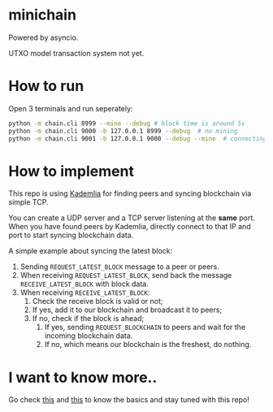 # minichain

Powered by asyncio.

UTXO model transaction system not yet.

# How to run

Open 3 terminals and run seperately:
```bash
python -m chain.cli 8999 --mine --debug # block time is around 5s
python -m chain.cli 9000 -b 127.0.0.1 8999 --debug  # no mining
python -m chain.cli 9001 -b 127.0.0.1 9000 --debug --mine  # connecting second node
```

# How to implement

This repo is using [Kademlia](https://github.com/bmuller/kademlia) for finding peers and syncing blockchain via simple TCP.

You can create a UDP server and a TCP server listening at the **same** port. When you have found peers by Kademlia, directly connect to that IP and port to start syncing blockchain data.

A simple example about syncing the latest block:

1. Sending `REQUEST_LATEST_BLOCK` message to a peer or peers.
2. When receiving `REQUEST_LATEST_BLOCK`, send back the message `RECEIVE_LATEST_BLOCK` with block data.
3. When receiving `RECEIVE_LATEST_BLOCK`:
    1. Check the receive block is valid or not;
    2. If yes, add it to our blockchain and broadcast it to peers;
    3. If no, check if the block is ahead;
        1. If yes, sending `REQUEST_BLOCKCHAIN` to peers and wait for the incoming blockchain data.
        2. If no, which means our blockchain is the freshest, do nothing.

# I want to know more..

Go check [this](https://blockchaindemo.io/) and [this](https://coindemo.io/) to know the basics and stay tuned with this repo!
